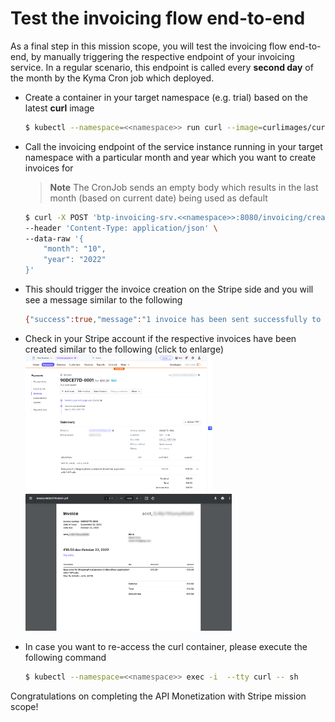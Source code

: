 # Test the invoicing flow end-to-end
As a final step in this mission scope, you will test the invoicing flow end-to-end, by manually triggering the respective endpoint of your invoicing service. In a regular scenario, this endpoint is called every **second day** of the month by the Kyma Cron job which deployed. 

  * Create a container in your target namespace (e.g. trial) based on the latest **curl** image
      ```bash
      $ kubectl --namespace=<<namespace>> run curl --image=curlimages/curl -i --tty -- sh
      ```

  * Call the invoicing endpoint of the service instance running in your target namespace with a particular month and year which you want to create invoices for
    > **Note**
    > The CronJob sends an empty body which results in the last month (based on current date) being used as default
      ```bash
      $ curl -X POST 'btp-invoicing-srv.<<namespace>>:8080/invoicing/createStripeInvoices' \
      --header 'Content-Type: application/json' \
      --data-raw '{
          "month": "10",
          "year": "2022"
      }'
      ```
    
  * This should trigger the invoice creation on the Stripe side and you will see a message similar to the following
    ```bash
    {"success":true,"message":"1 invoice has been sent successfully to the customer"}
    ```

  * Check in your Stripe account if the respective invoices have been created similar to the following (click to enlarge)
    [<img src="./img/STRIPE_Invoice.png" width="300"/>](./img/STRIPE_Invoice.png)
    [<img src="./img/STRIPE_PdfInvoice.png" width="330"/>](./img/STRIPE_PdfInvoice.png)

  * In case you want to re-access the curl container, please execute the following command
    ```bash
    $ kubectl --namespace=<<namespace>> exec -i  --tty curl -- sh 
    ```

Congratulations on completing the API Monetization with Stripe mission scope!
